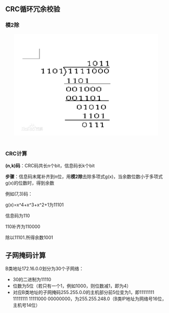 ## CRC循环冗余校验
### 模2除
<div align="center"> <img src="pics/modulo.jpg" width="450"/> </div><br>

### CRC计算

**(n,k)码**：CRC码共长n个bit，信息码长k个bit

**步骤**：信息码末尾补齐到n位，用**模2除**去除多项式g(x)，当余数位数小于多项式g(x)的位数时，得到余数

例如(7,3)码：

g(x)=x^4+x^3+x^2+1为11101

信息码为110

110补齐为110000

除以11101.所得余数1001

## 子网掩码计算

B类地址172.16.0.0划分为30个子网络：

- 30的二进制为11110
- 位数为5位（若只有一个1，例如1000，则位数减1，即为4）
- 对应B类地址的子网掩码255.255.0.0的主机部分前5位变为1，即11111111 11111111 11111000 00000000，为255.255.248.0（B类IP地址为网络号16位，主机号14位）

